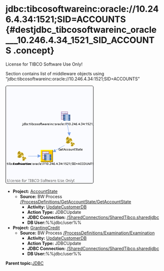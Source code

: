 # jdbc:tibcosoftwareinc:oracle://10.246.4.34:1521;SID=ACCOUNTS {#destjdbc_tibcosoftwareinc_oracle___10.246.4.34_1521_SID_ACCOUNTS .concept}

License for TIBCO Software Use Only!

Section contains list of middleware objects using “jdbc:tibcosoftwareinc:oracle://10.246.4.34:1521;SID=ACCOUNTS”

![](dest_Id96.png)

-   **Project:** [AccountState](../projs/AccountState.md)
    -   **Source:**  BW Process [/ProcessDefinitions/GetAccountState/GetAccountState](../../../projects/AccountState/ProcessDefinitions/GetAccountState/GetAccountState.process.md)
        -   **Activity:** [UpdateCustomerDB](../projs/act_95.md)
        -   **Action Type:** JDBCUpdate
        -   **JDBC Connection:** [/SharedConnections/SharedTibco.sharedjdbc](../../../projects/AccountState/SharedConnections/SharedTibco.sharedjdbc.md)
        -   **DB User:**%%jdbc/user%%
-   **Project:** [GrantingCredit](../projs/GrantingCredit.md)
    -   **Source:**  BW Process [/ProcessDefinitions/Examination/Examination](../../../projects/GrantingCredit/ProcessDefinitions/Examination/Examination.process.md)
        -   **Activity:** [UpdateCustomerDB](../projs/act_107.md)
        -   **Action Type:** JDBCUpdate
        -   **JDBC Connection:** [/SharedConnections/SharedTibco.sharedjdbc](../../../projects/GrantingCredit/SharedConnections/SharedTibco.sharedjdbc.md)
        -   **DB User:**%%jdbc/user%%

**Parent topic:**[JDBC](../../../crossref/dest/msgs/Group_Id150.md)

